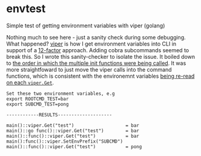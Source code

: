 # envtest
Simple test of getting environment variables with viper (golang)

Nothing much to see here - just a sanity check during some debugging. What happened? [viper](https://github.com/spf13/viper) is how I get environment variables into CLI in support of a [12-factor](https://12factor.net/) approach. Adding cobra subcommands seemed to break this. So I wrote this sanity-checker to isolate the issue. It boiled down to [the order in which the multiple init functions were being called](https://stackoverflow.com/a/24790378). It was more straightfoward to just move the viper calls into the command functions, which is consistent with the environemnt variables [being re-read on each `viper.Get`](https://github.com/spf13/viper#working-with-environment-variables).

```
Set these two environment variables, e.g
export ROOTCMD_TEST=bar
export SUBCMD_TEST=pong

------------RESULTS--------------------

main()::viper.Get("test")                   = bar
main()::go func()::viper.Get("test")        = bar
main()::func()::viper.Get("test")           = bar
main():func()::viper.SetEnvPrefix("SUBCMD")
main()::func()::viper.Get("test")           = pong
```
